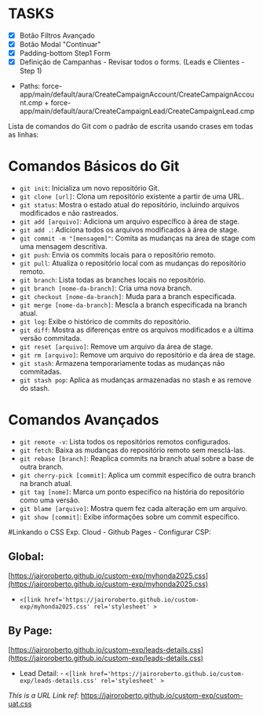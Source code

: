 # TASKS 

- [x] Botão Filtros Avançado
- [x] Botão Modal "Continuar"
- [x] Padding-bottom Step1 Form
- [x] Definição de Campanhas - Revisar todos o forms. (Leads e Clientes - Step 1)
- Paths: force-app/main/default/aura/CreateCampaignAccount/CreateCampaignAccount.cmp + force-app/main/default/aura/CreateCampaignLead/CreateCampaignLead.cmp


Lista de comandos do Git com o padrão de escrita usando crases em todas as linhas:

# Comandos Básicos do Git

- `git init`: Inicializa um novo repositório Git.
- `git clone [url]`: Clona um repositório existente a partir de uma URL.
- `git status`: Mostra o estado atual do repositório, incluindo arquivos modificados e não rastreados.
- `git add [arquivo]`: Adiciona um arquivo específico à área de stage.
- `git add .`: Adiciona todos os arquivos modificados à área de stage.
- `git commit -m "[mensagem]"`: Comita as mudanças na área de stage com uma mensagem descritiva.
- `git push`: Envia os commits locais para o repositório remoto.
- `git pull`: Atualiza o repositório local com as mudanças do repositório remoto.
- `git branch`: Lista todas as branches locais no repositório.
- `git branch [nome-da-branch]`: Cria uma nova branch.
- `git checkout [nome-da-branch]`: Muda para a branch especificada.
- `git merge [nome-da-branch]`: Mescla a branch especificada na branch atual.
- `git log`: Exibe o histórico de commits do repositório.
- `git diff`: Mostra as diferenças entre os arquivos modificados e a última versão commitada.
- `git reset [arquivo]`: Remove um arquivo da área de stage.
- `git rm [arquivo]`: Remove um arquivo do repositório e da área de stage.
- `git stash`: Armazena temporariamente todas as mudanças não commitadas.
- `git stash pop`: Aplica as mudanças armazenadas no stash e as remove do stash.

# Comandos Avançados

- `git remote -v`: Lista todos os repositórios remotos configurados.
- `git fetch`: Baixa as mudanças do repositório remoto sem mesclá-las.
- `git rebase [branch]`: Reaplica commits na branch atual sobre a base de outra branch.
- `git cherry-pick [commit]`: Aplica um commit específico de outra branch na branch atual.
- `git tag [nome]`: Marca um ponto específico na história do repositório como uma versão.
- `git blame [arquivo]`: Mostra quem fez cada alteração em um arquivo.
- `git show [commit]`: Exibe informações sobre um commit específico.

#Linkando o CSS Exp. Cloud - Github Pages - Configurar CSP:
## Global:
[https://jairoroberto.github.io/custom-exp/myhonda2025.css](https://jairoroberto.github.io/custom-exp/myhonda2025.css)
- `<[link href='https://jairoroberto.github.io/custom-exp/myhonda2025.css' rel='stylesheet' >`
## By Page:
[https://jairoroberto.github.io/custom-exp/leads-details.css](https://jairoroberto.github.io/custom-exp/leads-details.css)
- Lead Detail: - `<[link href='https://jairoroberto.github.io/custom-exp/leads-details.css' rel='stylesheet' >`




*This is a URL Link ref:*
https://jairoroberto.github.io/custom-exp/custom-uat.css



